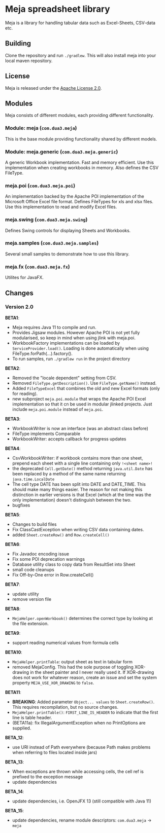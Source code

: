 # Meja spreadsheet library

Meja is a library for handling tabular data such as Excel-Sheets, CSV-data etc.

## Building

Clone the repository and run `./gradlew`. This will also install meja into your local maven repository.

## License

Meja is released under the [Apache License 2.0](http://www.apache.org/licenses/LICENSE-2.0).

## Modules

Meja consists of different modules, each providing different functionality.

### Module: meja (`com.dua3.meja`)

This is the base module providing functionality shared by different models.

### Module: meja.generic (`com.dua3.meja.generic`)

A generic Workbook implementation. Fast and memory efficient. Use this implementation when creating workbooks in memory. Also defines the CSV FileType.

### meja.poi (`com.dua3.meja.poi`)

An implementation backed by the Apache POI implementation of the Microsoft Office Excel file format. Defines FileTypes for xls and xlsx files. Use this implementation to read and modify Excel files.

### meja.swing (`com.dua3.meja.swing`)

Defines Swing controls for displaying Sheets and Workbooks.

### meja.samples (`com.dua3.meja.samples`)

Several small samples to demonstrate how to use this library.

### meja.fx (`com.dua3.meja.fx`)

Utilites for JavaFX.

## Changes

### Version 2.0

__BETA1__:

- Meja requires Java 11 to compile and run.
- Provides Jigsaw modules. However Apache POI is not yet fully modularised, so keep in mind when using jlink with meja.poi.
- WorkbookFactory implementations can be loaded by `ServiceProvider.load()`. Loading is done automatically when using FileType.forPath(...).factory().
- To run samples, run `./gradlew run` in the project directory

__BETA2__:

- Removed the "locale dependent" setting from CSV.
- Removed `FileType.getDescription()`. Use `FileType.getName()` instead.
- Added `FileTypeExcel` that combines the old and new Excel formats (only for reading).
- new subproject `meja.poi.module` that wraps the Apache POI Excel implementation so that it cn be used in modular jlinked projects. Just include `meja.poi.module` instead of `meja.poi`.

__BETA3__:

- WorkbookWriter is now an interface (was an abstract class before)
- FileType implements Comparable
- WorkbookWriter: accepts callback for progress updates

__BETA4__:

- CsvWorkbookWriter: if workbook contains more than one sheet, prepend each sheet with a single line containing only `!<sheet name>!`
- the deprecated `Cell.getDate()` method returning `java.util.Date` has been replaced by a method of the same name returning `java.time.LocalDate`
- The cell type DATE has been split into DATE and DATE_TIME. This should make many things easier. The reason for not making this distinction in earlier versions is that Excel (which at the time was the only implementation) doesn't distinguish between the two.
- bugfixes

__BETA5__:

- Changes to build files
- Fix ClassCastException when writing CSV data containing dates.
- added `Sheet.createRow()` and `Row.createCell()`

__BETA6__:

- Fix Javadoc encoding issue
- Fix some POI deprecation warnings
- Database utility class to copy data from ResultSet into Sheet
- small code cleanups
- Fix Off-by-One error in Row.createCell()

__BETA7__:

- update utility
- remove version file

__BETA8__:

- `MejaHelper.openWorkbook()` determines the correct type by looking at the file extension.

__BETA9__:

 - support reading numerical values from formula cells
 
__BETA10__:

 - `MejaHelper.printTable`: output sheet as text in tabular form
 - removed MejaConfig. This had the sole purpose of toggling XOR-drawing in the sheet painter and I never really used it. If XOR-drawing does not work for whatever reason, create an issue and set the system property `MEJA_USE_XOR_DRAWING` to `false`.

__BETA11__:

 - __BREAKING__: Added parameter `Object... values` to `Sheet.createRow()`. This requires recompilation, but no source changes.
 - `MejaHelper.printTable()`: `FIRST_LINE_IS_HEADER` to indicate that the first line is table header.
 - (BETA11a): fix IllegalArgumentException when no PrintOptions are supplied.
  
__BETA_12__:

 - use URI instead of Path everywhere (because Path makes problems when referring to files located inside jars)
 
__BETA_13__:

 - When exceptions are thrown while accessing cells, the cell ref is prefixed to the exception message
 - update dependencies

__BETA_14__:

 - update dependencies, i.e. OpenJFX 13 (still compatible with Java 11)

__BETA_15__:

 - update dependencies, rename module descriptors: `com.dua3.meja` -> `meja`
 
